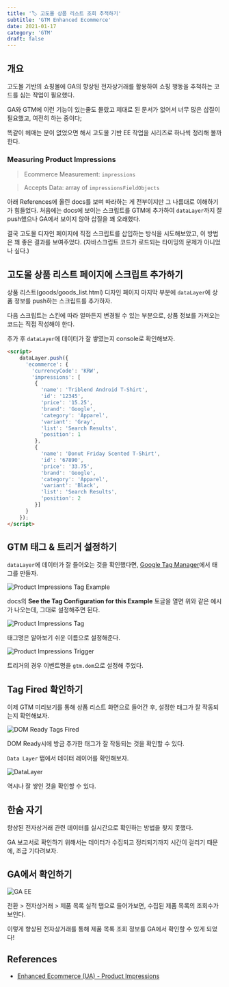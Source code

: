 ```yaml
---
title: '🏷 고도몰 상품 리스트 조회 추적하기'
subtitle: 'GTM Enhanced Ecommerce'
date: 2021-01-17
category: 'GTM'
draft: false
---
```


## 개요

고도몰 기반의 쇼핑몰에 GA의 향상된 전자상거래를 활용하여 쇼핑 행동을 추척하는 코드를 심는 작업이 필요했다.

GA와 GTM에 이런 기능이 있는줄도 몰랐고 제대로 된 문서가 없어서 너무 많은 삽질이 필요했고, 여전히 하는 중이다;

똑같이 헤매는 분이 없었으면 해서 고도몰 기반 EE 작업을 시리즈로 하나씩 정리해 볼까 한다. 

### Measuring Product Impressions

> Ecommerce Measurement: `impressions`

> Accepts Data: array of `impressionsFieldObjects`

아래 References에 올린 docs를 보며 따라하는 게 전부이지만 그 나름대로 이해하기가 힘들었다.
처음에는 docs에 보이는 스크립트를 GTM에 추가하여 `dataLayer`까지 잘 push했으나 GA에서 보이지 않아 삽질을 꽤 오래했다.

결국 고도몰 디자인 페이지에 직접 스크립트를 삽입하는 방식을 시도해보았고, 이 방법은 꽤 좋은 결과를 보여주었다. (자바스크립트 코드가 로드되는 타이밍의 문제가 아니었나 싶다.)

## 고도몰 상품 리스트 페이지에 스크립트 추가하기

상품 리스트(goods/goods_list.html) 디자인 페이지 마지막 부분에 `dataLayer`에 상품 정보를 push하는 스크립트를 추가하자.

다음 스크립트는 스킨에 따라 얼마든지 변경될 수 있는 부분으로, 상품 정보를 가져오는 코드는 직접 작성해야 한다.

추가 후 `dataLayer`에 데이터가 잘 쌓였는지 console로 확인해보자. 

```html
<script>
    dataLayer.push({
      'ecommerce': {
        'currencyCode': 'KRW',
        'impressions': [
         {
           'name': 'Triblend Android T-Shirt',
           'id': '12345',
           'price': '15.25',
           'brand': 'Google',
           'category': 'Apparel',
           'variant': 'Gray',
           'list': 'Search Results',
           'position': 1
         },
         {
           'name': 'Donut Friday Scented T-Shirt',
           'id': '67890',
           'price': '33.75',
           'brand': 'Google',
           'category': 'Apparel',
           'variant': 'Black',
           'list': 'Search Results',
           'position': 2
         }]
      }
    });
</script>
```

## GTM 태그 & 트리거 설정하기

`dataLayer`에 데이터가 잘 들어오는 것을 확인했다면, [Google Tag Manager](https://tagmanager.google.com/)에서 태그를 만들자.

![Product Impressions Tag Example](images/2021/02.png)

docs의 **See the Tag Configuration for this Example** 토글을 열면 위와 같은 예시가 나오는데, 그대로 설정해주면 된다.

![Product Impressions Tag](images/2021/01.png)

태그명은 알아보기 쉬운 이름으로 설정해준다.

![Product Impressions Trigger](images/2021/03.png)

트리거의 경우 이벤트명을 `gtm.dom`으로 설정해 주었다.

## Tag Fired 확인하기

이제 GTM 미리보기를 통해 상품 리스트 화면으로 들어간 후, 설정한 태그가 잘 작동되는지 확인해보자.

![DOM Ready Tags Fired](images/2021/04.png)

DOM Ready시에 방금 추가한 태그가 잘 작동되는 것을 확인할 수 있다.

`Data Layer` 탭에서 데이터 레이어를 확인해보자.

![DataLayer](images/2021/05.png)

역시나 잘 쌓인 것을 확인할 수 있다.

## 한숨 자기

향상된 전자상거래 관련 데이터를 실시간으로 확인하는 방법을 찾지 못했다.

GA 보고서로 확인하기 위해서는 데이터가 수집되고 정리되기까지 시간이 걸리기 때문에, 조금 기다려보자.

## GA에서 확인하기

![GA EE](images/2021/06.png)

전환 > 전자상거래 > 제품 목록 실적 탭으로 들어가보면, 수집된 제품 목록의 조회수가 보인다.

이렇게 향상된 전자상거래를 통해 제품 목록 조회 정보를 GA에서 확인할 수 있게 되었다!

## References

* [Enhanced Ecommerce (UA) - Product Impressions](https://developers.google.com/tag-manager/enhanced-ecommerce#product-impressions)
